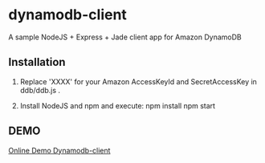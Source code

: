 dynamodb-client
===============

A sample NodeJS + Express + Jade client app for Amazon DynamoDB

## Installation

1. Replace 'XXXX' for your Amazon AccessKeyId and SecretAccessKey in ddb/ddb.js .

2. Install NodeJS and npm and execute: 
  npm install
  npm start

## DEMO

[Online Demo Dynamodb-client](http://dynamodb-client.elasticbeanstalk.com/)

